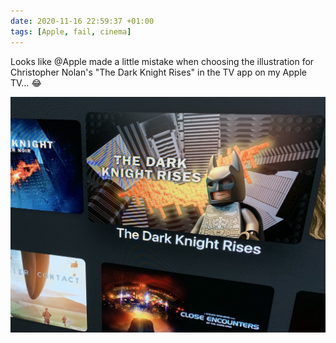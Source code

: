 ```yaml
---
date: 2020-11-16 22:59:37 +01:00
tags: [Apple, fail, cinema]
---
```


Looks like @Apple made a little mistake when choosing the illustration for Christopher Nolan's "The Dark Knight Rises" in the TV app on my Apple TV… 😂

![](apple-tv-dark-knight-rises-in-lego.jpg)